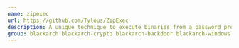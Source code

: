 ```yaml
---
name: zipexec
url: https://github.com/Tylous/ZipExec
description: A unique technique to execute binaries from a password protected zip.
group: blackarch blackarch-crypto blackarch-backdoor blackarch-windows
---
```

